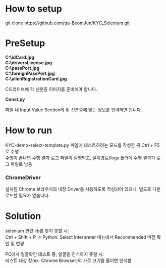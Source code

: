 # How to setup
git clone https://github.com/qa-BeomJun/KYC_Selenium.git

# PreSetup 

**C:\idCard.jpg   
C:\driversLicense.jpg   
C:\passPort.jpg   
C:\foreignPassPort.jpg   
C:\alienRegistrationCard.jpg**   

C드라이브에 각 신분증 이미지를 준비해야 합니다.

**Const.py**   

파일 내 Input Value Section에 위 신분증에 맞는 정보를 입력하면 됩니다.

# How to run
KYC-demo-select-template.py 파일에 테스트하려는 모드를 작성한 뒤 Ctrl + F5 로 수행   
수행이 끝나면 수행 결과 로그 파일이 실행되고, 설치경로/logs 폴더에 수행 결과가 로그 파일로 남음

### ChromeDriver
설치된 Chrome 브라우저의 내장 Driver를 사용하도록 작성되어 있으니, 별도로 다운로드할 필요가 없습니다.

# Solution
selenium 관련 lib를 찾지 못할 시:   
Ctrl + Shift + P -> Python: Select Interpreter 메뉴에서 Recommended 버전 확인 및 변경

PC에서 얼굴확인 테스트 중, 얼굴을 인식하지 못할 시:   
테스트 대상 창(ex. Chrome Browser)의 가로 크기를 줄이면 인식함

